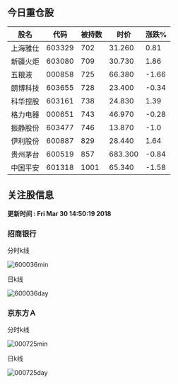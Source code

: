 
## 今日重仓股 

|股名|代码|被持数|时价|涨跌%|
|---|---|---|---|---|
|上海雅仕|603329|702|31.260|0.81|
|新疆火炬|603080|709|30.730|1.86|
|五粮液|000858|725|66.380|-1.66|
|朗博科技|603655|728|23.400|-0.34|
|科华控股|603161|738|24.830|1.39|
|格力电器|000651|743|46.970|-0.28|
|振静股份|603477|746|13.870|-1.0|
|伊利股份|600887|829|28.440|1.64|
|贵州茅台|600519|857|683.300|-0.84|
|中国平安|601318|1001|65.340|-1.58|

## 关注股信息
**更新时间 : Fri Mar 30 14:50:19 2018**
### 招商银行 
分时k线

![600036min](http://image.sinajs.cn/newchart/min/n/sh600036.gif)

日k线

![600036day](http://image.sinajs.cn/newchart/daily/n/sh600036.gif)

### 京东方Ａ 
分时k线

![000725min](http://image.sinajs.cn/newchart/min/n/sz000725.gif)

日k线

![000725day](http://image.sinajs.cn/newchart/daily/n/sz000725.gif)

